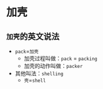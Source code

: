 # 加壳

## `加壳`的英文说法

* `pack`=`加壳`
  * 加壳过程叫做：`pack` = `packing`
  * 加壳的动作叫做：`packer`
* 其他叫法：`shelling`
  * `壳`=`shell`
